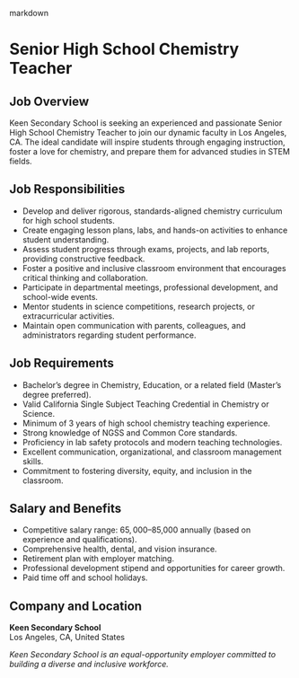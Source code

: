 markdown
# **Senior High School Chemistry Teacher**  

## **Job Overview**  
Keen Secondary School is seeking an experienced and passionate Senior High School Chemistry Teacher to join our dynamic faculty in Los Angeles, CA. The ideal candidate will inspire students through engaging instruction, foster a love for chemistry, and prepare them for advanced studies in STEM fields.  

## **Job Responsibilities**  
- Develop and deliver rigorous, standards-aligned chemistry curriculum for high school students.  
- Create engaging lesson plans, labs, and hands-on activities to enhance student understanding.  
- Assess student progress through exams, projects, and lab reports, providing constructive feedback.  
- Foster a positive and inclusive classroom environment that encourages critical thinking and collaboration.  
- Participate in departmental meetings, professional development, and school-wide events.  
- Mentor students in science competitions, research projects, or extracurricular activities.  
- Maintain open communication with parents, colleagues, and administrators regarding student performance.  

## **Job Requirements**  
- Bachelor’s degree in Chemistry, Education, or a related field (Master’s degree preferred).  
- Valid California Single Subject Teaching Credential in Chemistry or Science.  
- Minimum of 3 years of high school chemistry teaching experience.  
- Strong knowledge of NGSS and Common Core standards.  
- Proficiency in lab safety protocols and modern teaching technologies.  
- Excellent communication, organizational, and classroom management skills.  
- Commitment to fostering diversity, equity, and inclusion in the classroom.  

## **Salary and Benefits**  
- Competitive salary range: $65,000–$85,000 annually (based on experience and qualifications).  
- Comprehensive health, dental, and vision insurance.  
- Retirement plan with employer matching.  
- Professional development stipend and opportunities for career growth.  
- Paid time off and school holidays.  

## **Company and Location**  
**Keen Secondary School**  
Los Angeles, CA, United States  

*Keen Secondary School is an equal-opportunity employer committed to building a diverse and inclusive workforce.*